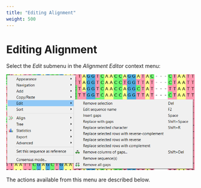 ```yaml
---
title: "Editing Alignment"
weight: 500
---
```



# Editing Alignment

Select the _Edit_ submenu in the _Alignment Editor_ context menu:


![](/images/65929654/82608178.png)

The actions available from this menu are described below.
